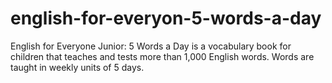 # english-for-everyon-5-words-a-day
English for Everyone Junior: 5 Words a Day is a vocabulary book  for children that teaches and tests more than 1,000 English words. Words are taught in weekly units of 5 days.
